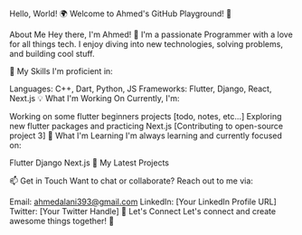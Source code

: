 Hello, World! 🌍
Welcome to Ahmed's GitHub Playground! 🎉


About Me
Hey there, I'm Ahmed! 👋 I'm a passionate Programmer with a love for all things tech. I enjoy diving into new technologies, solving problems, and building cool stuff.

🚀 My Skills
I'm proficient in:

Languages: C++, Dart, Python, JS
Frameworks: Flutter, Django, React, Next.js
💡 What I'm Working On
Currently, I'm:

Working on some flutter beginners projects [todo, notes, etc...]
Exploring new flutter packages and practicing Next.js
[Contributing to open-source project 3]
🌱 What I'm Learning
I'm always learning and currently focused on:

Flutter
Django
Next.js
📝 My Latest Projects

📫 Get in Touch
Want to chat or collaborate? Reach out to me via:

Email: ahmedalani393@gmail.com
LinkedIn: [Your LinkedIn Profile URL]
Twitter: [Your Twitter Handle]
🔗 Let's Connect
Let's connect and create awesome things together! 🚀
